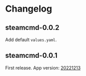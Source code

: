 # Changelog

## steamcmd-0.0.2

Add default `values.yaml`.

## steamcmd-0.0.1

First release. App version: [20221213](https://github.com/thetredev/steamcmd/releases/tag/20221213)
